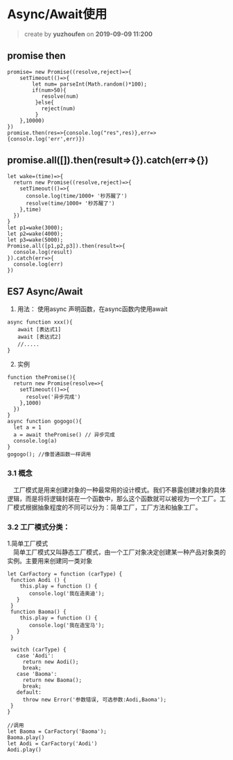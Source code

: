 Async/Await使用 
==
> create by **yuzhoufen** on **2019-09-09 11:200**

## promise then
```
promise= new Promise((resolve,reject)=>{
	setTimeout(()=>{
		let num= parseInt(Math.random()*100);
        if(num>50){
           resolve(num)
         }else{
           reject(num)
         }
    },10000)
})
promise.then(res=>{console.log("res",res)},err=>{console.log('err',err)})
```
## promise.all([]).then(result=>{}).catch(err=>{})
```
let wake=(time)=>{
  return new Promise((resolve,reject)=>{
    setTimeout(()=>{
      console.log(time/1000+ '秒苏醒了')
      resolve(time/1000+ '秒苏醒了')    
    },time) 
  })
}
let p1=wake(3000);
let p2=wake(4000);
let p3=wake(5000);
Promise.all([p1,p2,p3]).then(result=>{
  console.log(result)
}).catch(err=>{
  console.log(err)
})
```
## ES7 Async/Await
1. 用法：
 使用async 声明函数，在async函数内使用await 
 ```
 async function xxx(){
　　await [表达式1]
　　await [表达式2]
　　//.....
}
  ```
2. 实例
```
function thePromise(){
  return new Promise(resolve=>{
    setTimeout(()=>{
      resolve('异步完成')
    },1000)
  })
}
async function gogogo(){
  let a = 1
  a = await thePromise() // 异步完成
  console.log(a)
}
gogogo(); //像普通函数一样调用
```
### 3.1 概念
&emsp;工厂模式是用来创建对象的一种最常用的设计模式。我们不暴露创建对象的具体逻辑，而是将将逻辑封装在一个函数中，那么这个函数就可以被视为一个工厂。工厂模式根据抽象程度的不同可以分为：简单工厂，工厂方法和抽象工厂。
### 3.2 工厂模式分类：
 1.简单工厂模式  
 &emsp;简单工厂模式又叫静态工厂模式，由一个工厂对象决定创建某一种产品对象类的实例。主要用来创建同一类对象
 ```
 let CarFactory = function (carType) {
  function Aodi () {
     this.play = function () {
        console.log('我在造奥迪');
    }
  }
  function Baoma() {
     this.play = function () {
        console.log('我在造宝马');
    }
  }
 
  switch (carType) {
    case 'Aodi':
      return new Aodi();
      break;
    case 'Baoma':
      return new Baoma();
      break;   
    default:
      throw new Error('参数错误, 可选参数:Aodi,Baoma');
  }
}

//调用
let Baoma = CarFactory('Baoma');
Baoma.play()
let Aodi = CarFactory('Aodi') 
Aodi.play()
 ```